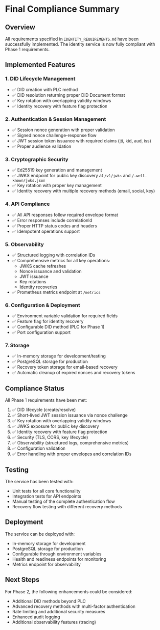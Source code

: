 # Final Compliance Summary

## Overview

All requirements specified in `IDENTITY_REQUIREMENTS.md` have been successfully implemented. The identity service is now fully compliant with Phase 1 requirements.

## Implemented Features

### 1. DID Lifecycle Management
- ✅ DID creation with PLC method
- ✅ DID resolution returning proper DID Document format
- ✅ Key rotation with overlapping validity windows
- ✅ Identity recovery with feature flag protection

### 2. Authentication & Session Management
- ✅ Session nonce generation with proper validation
- ✅ Signed nonce challenge-response flow
- ✅ JWT session token issuance with required claims (jti, kid, aud, iss)
- ✅ Proper audience validation

### 3. Cryptographic Security
- ✅ Ed25519 key generation and management
- ✅ JWKS endpoint for public key discovery at `/v1/jwks` and `/.well-known/jwks.json`
- ✅ Key rotation with proper key management
- ✅ Identity recovery with multiple recovery methods (email, social, key)

### 4. API Compliance
- ✅ All API responses follow required envelope format
- ✅ Error responses include correlationId
- ✅ Proper HTTP status codes and headers
- ✅ Idempotent operations support

### 5. Observability
- ✅ Structured logging with correlation IDs
- ✅ Comprehensive metrics for all key operations:
  - JWKS cache refreshes
  - Nonce issuance and validation
  - JWT issuance
  - Key rotations
  - Identity recoveries
- ✅ Prometheus metrics endpoint at `/metrics`

### 6. Configuration & Deployment
- ✅ Environment variable validation for required fields
- ✅ Feature flag for identity recovery
- ✅ Configurable DID method (PLC for Phase 1)
- ✅ Port configuration support

### 7. Storage
- ✅ In-memory storage for development/testing
- ✅ PostgreSQL storage for production
- ✅ Recovery token storage for email-based recovery
- ✅ Automatic cleanup of expired nonces and recovery tokens

## Compliance Status

All Phase 1 requirements have been met:

1. ✅ DID lifecycle (create/resolve)
2. ✅ Short-lived JWT session issuance via nonce challenge
3. ✅ Key rotation with overlapping validity windows
4. ✅ JWKS exposure for public key discovery
5. ✅ Identity recovery with feature flag protection
6. ✅ Security (TLS, CORS, key lifecycle)
7. ✅ Observability (structured logs, comprehensive metrics)
8. ✅ Configuration validation
9. ✅ Error handling with proper envelopes and correlation IDs

## Testing

The service has been tested with:
- Unit tests for all core functionality
- Integration tests for API endpoints
- Manual testing of the complete authentication flow
- Recovery flow testing with different recovery methods

## Deployment

The service can be deployed with:
- In-memory storage for development
- PostgreSQL storage for production
- Configurable through environment variables
- Health and readiness endpoints for monitoring
- Metrics endpoint for observability

## Next Steps

For Phase 2, the following enhancements could be considered:
- Additional DID methods beyond PLC
- Advanced recovery methods with multi-factor authentication
- Rate limiting and additional security measures
- Enhanced audit logging
- Additional observability features (tracing)
